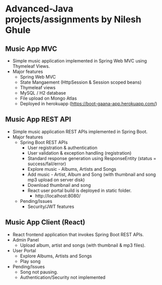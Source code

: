 # Advanced-Java projects/assignments by Nilesh Ghule

## Music App MVC
* Simple music application implemented in Spring Web MVC using Thymeleaf Views.
* Major features
	* Spring Web MVC
	* State Mangaement (HttpSession & Session scoped beans)
	* Thymeleaf views
	* MySQL / H2 database
	* File upload on Mongo Atlas
	* Deployed in herokuapp (https://boot-gaana-app.herokuapp.com/)

## Music App REST API
* Simple music application REST APIs implemented in Spring Boot.
* Major features
	* Spring Boot REST APIs
		* User registration & authentication
		* User validation & exception handling (registration)
		* Standard response generation using ResponseEntity (status = success/fail/error)
		* Explore music - Albums, Artists and Songs
		* Add music - Artist, Album and Song (with thumbnail and song mp3 upload on server disk)
		* Download thumbnail and song 
		* React user portal build is deployed in static folder.
			* http://localhost:8080/
	* Pending/Issues
		* Security/JWT features

## Music App Client (React)
* React frontend application that invokes Spring Boot REST APIs.
* Admin Panel
	* Upload album, artist and songs (with thumbnail & mp3 files).
* User Portal
	* Explore Albums, Artists and Songs
	* Play song
* Pending/Issues
	* Song not pausing.
	* Authentication/Security not implemented
